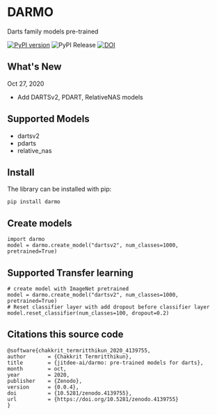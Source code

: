 
# DARMO 

Darts family models pre-trained

[![PyPI version](https://badge.fury.io/py/darmo.svg)](https://badge.fury.io/py/darmo)
![PyPI Release](https://github.com/jitdee-ai/darts-models/workflows/PyPI%20Release/badge.svg)
[![DOI](https://zenodo.org/badge/307382940.svg)](https://zenodo.org/badge/latestdoi/307382940)

## What's New

Oct 27, 2020
 - Add DARTSv2, PDART, RelativeNAS models
 
## Supported Models

 - dartsv2
 - pdarts
 - relative_nas

## Install

The library can be installed with pip:

    pip install darmo

## Create models

    import darmo
    model = darmo.create_model("dartsv2", num_classes=1000, pretrained=True)

## Supported Transfer learning
    # create model with ImageNet pretrained
	model = darmo.create_model("dartsv2", num_classes=1000, pretrained=True)
    # Reset classifier layer with add dropout before classifier layer
	model.reset_classifier(num_classes=100, dropout=0.2)

## Citations this source code

    @software{chakkrit_termritthikun_2020_4139755,
    author       = {Chakkrit Termritthikun},
    title        = {jitdee-ai/darmo: pre-trained models for darts},
    month        = oct,
    year         = 2020,
    publisher    = {Zenodo},
    version      = {0.0.4},
    doi          = {10.5281/zenodo.4139755},
    url          = {https://doi.org/10.5281/zenodo.4139755}
    }